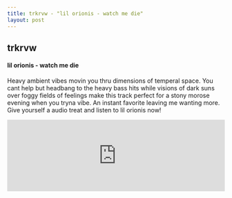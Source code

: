 ```yaml
---
title: trkrvw - "lil orionis - watch me die"
layout: post
---
```

<h2>trkrvw</h2>
<h4> lil orionis - watch me die </h4>
<p>Heavy ambient vibes movin you thru dimensions of temperal space. You cant help but headbang to the heavy bass hits while visions of dark suns over foggy fields of feelings make this track perfect for a stony morose evening when you tryna vibe. An instant favorite leaving me wanting more. Give yourself a audio treat and listen to lil orionis now!  </p>
<iframe width="100%" height="166" scrolling="no" frameborder="no" allow="autoplay" src="https://w.soundcloud.com/player/?url=https%3A//api.soundcloud.com/tracks/628123695&color=%230b0b0b&auto_play=false&hide_related=false&show_comments=true&show_user=true&show_reposts=false&show_teaser=true"></iframe>